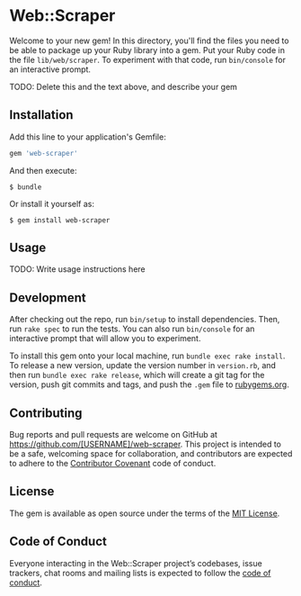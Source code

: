 # Web::Scraper

Welcome to your new gem! In this directory, you'll find the files you need to be able to package up your Ruby library into a gem. Put your Ruby code in the file `lib/web/scraper`. To experiment with that code, run `bin/console` for an interactive prompt.

TODO: Delete this and the text above, and describe your gem

## Installation

Add this line to your application's Gemfile:

```ruby
gem 'web-scraper'
```

And then execute:

    $ bundle

Or install it yourself as:

    $ gem install web-scraper

## Usage

TODO: Write usage instructions here

## Development

After checking out the repo, run `bin/setup` to install dependencies. Then, run `rake spec` to run the tests. You can also run `bin/console` for an interactive prompt that will allow you to experiment.

To install this gem onto your local machine, run `bundle exec rake install`. To release a new version, update the version number in `version.rb`, and then run `bundle exec rake release`, which will create a git tag for the version, push git commits and tags, and push the `.gem` file to [rubygems.org](https://rubygems.org).

## Contributing

Bug reports and pull requests are welcome on GitHub at https://github.com/[USERNAME]/web-scraper. This project is intended to be a safe, welcoming space for collaboration, and contributors are expected to adhere to the [Contributor Covenant](http://contributor-covenant.org) code of conduct.

## License

The gem is available as open source under the terms of the [MIT License](https://opensource.org/licenses/MIT).

## Code of Conduct

Everyone interacting in the Web::Scraper project’s codebases, issue trackers, chat rooms and mailing lists is expected to follow the [code of conduct](https://github.com/[USERNAME]/web-scraper/blob/master/CODE_OF_CONDUCT.md).
